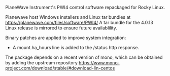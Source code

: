 PlaneWave Instrument's PWI4 control software repackaged for Rocky Linux.

Planewave host Windows installers and Linux tar bundles at https://planewave.com/files/software/PWI4/
A tar bundle for the 4.0.13 Linux release is mirrored to ensure future availablility.

Binary patches are applied to improve system integration:

* A mount.ha_hours line is added to the /status http response.

The package depends on a recent version of mono, which can be obtained by adding the upstream repository https://www.mono-project.com/download/stable/#download-lin-centos
